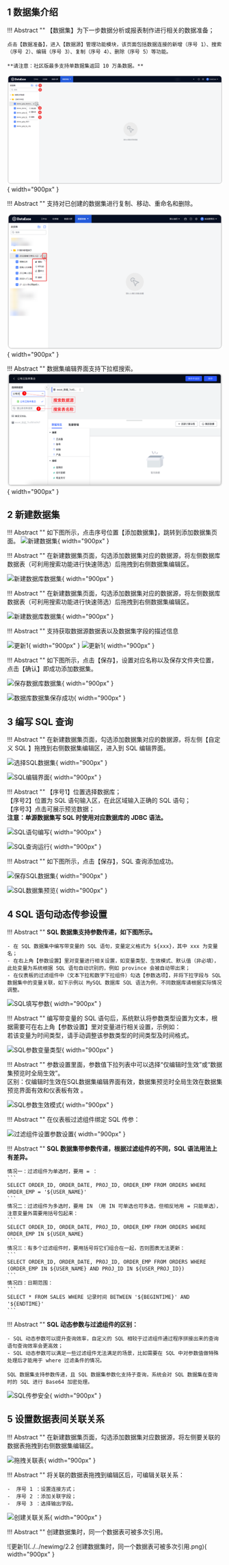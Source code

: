 ## 1 数据集介绍

!!! Abstract ""
    【数据集】为下一步数据分析或报表制作进行相关的数据准备；   

    点击【数据准备】，进入【数据源】管理功能模块，该页面包括数据连接的新增（序号 1）、搜索（序号 2）、编辑（序号 3）、复制（序号 4）、删除（序号 5）等功能。
    
    **请注意：社区版最多支持单数据集返回 10 万条数据。**

![数据集概览](../newimg/user_manual/数据集概览.png){ width="900px" }

!!! Abstract ""
    支持对已创建的数据集进行复制、移动、重命名和删除。

![数据集概览](../newimg/user_manual/数据集复制.png){ width="900px" }

!!! Abstract ""
    数据集编辑界面支持下拉框搜索。
![更新1](../newimg/v2-2-3.PNG){ width="900px" }

## 2 新建数据集
!!! Abstract ""
    如下图所示，点击序号位置【添加数据集】，跳转到添加数据集页面。 
![新建数据集](../../img/dataset_configuration/新建数据集.png){ width="900px" }

!!! Abstract ""
    在新建数据集页面，勾选添加数据集对应的数据源，将左侧数据库数据表（可利用搜索功能进行快速筛选）后拖拽到右侧数据集编辑区。

![新建数据库数据集](../../img/dataset_configuration/新建数据库数据集.png){ width="900px" }

!!! Abstract ""
    在新建数据集页面，勾选添加数据集对应的数据源，将左侧数据库数据表（可利用搜索功能进行快速筛选）后拖拽到右侧数据集编辑区。

![新建数据库数据集](../../img/dataset_configuration/新建数据库数据集.png){ width="900px" }

!!! Abstract ""
    支持获取数据源数据表以及数据集字段的描述信息

![更新1](../../newimg/2.1%20支持获取数据源数据表以及数据集字段的描述信息.png){ width="900px" }
![更新1](../../newimg/2.1%20支持获取数据源数据表以及数据集字段的描述信息2.png){ width="900px" }

!!! Abstract ""
    如下图所示，点击【保存】，设置对应名称以及保存文件夹位置，点击【确认】即成功添加数据集。

![保存数据库数据集](../../img/dataset_configuration/保存数据库数据集.png){ width="900px" }

![数据库数据集保存成功](../../img/dataset_configuration/数据库数据集保存成功.png){ width="900px" }

## 3 编写 SQL 查询
!!! Abstract ""
    在新建数据集页面，勾选添加数据集对应的数据源，将左侧【自定义 SQL 】拖拽到右侧数据集编辑区，进入到 SQL 编辑界面。

![选择SQL数据集](../../img/dataset_configuration/选择SQL数据集.png){ width="900px" }

![SQL编辑界面](../../img/dataset_configuration/SQL编辑界面.png){ width="900px" }

!!! Abstract ""
    【序号1】位置选择数据库；  
    【序号2】位置为 SQL 语句输入区，在此区域输入正确的 SQL 语句；  
    【序号3】点击可展示预览数据；  
    **注意：单源数据集写 SQL 时使用对应数据库的 JDBC 语法。**

![SQL语句编写](../../img/dataset_configuration/SQL语句编写.png){ width="900px" }

![SQL查询运行](../../img/dataset_configuration/SQL查询运行.png){ width="900px" }

!!! Abstract ""
    如下图所示，点击【保存】，SQL 查询添加成功。

![保存SQL数据集](../../img/dataset_configuration/保存SQL数据集.png){ width="900px" }

![SQL数据集预览](../../img/dataset_configuration/SQL数据集预览.png){ width="900px" }

## 4 SQL 语句动态传参设置

!!! Abstract ""
    **SQL 数据集支持参数传递，如下图所示。**

    - 在 SQL 数据集中编写带变量的 SQL 语句，变量定义格式为 ${xxx}，其中 xxx 为变量名；  
    - 在右上角【参数设置】里对变量进行相关设置，如变量类型、生效模式、默认值（非必填），此处变量为系统根据 SQL 语句自动识别的，例如 province 会被自动带出来；
    - 在仪表板的过滤组件中（文本下拉和数字下拉组件）勾选【参数选项】，并将下拉字段与 SQL 数据集中的变量关联，如下示例以 MySQL 数据库 SQL 语法为例，不同数据库请根据实际情况调整。

![SQL填写参数](../../img/dataset_configuration/SQL填写参数.png){ width="900px" }

!!! Abstract ""
    编写带变量的 SQL 语句后，系统默认将参数类型设置为文本，根据需要可在右上角【参数设置】里对变量进行相关设置，示例如：  
    若该变量为时间类型，请手动调整该参数类型的时间类型及时间格式。

![SQL参数变量类型](../../img/dataset_configuration/SQL参数变量类型.png){ width="900px" }

!!! Abstract ""
    参数设置里面，参数值下拉列表中可以选择“仅编辑时生效”或“数据集预览时全局生效”。   
    区别：仅编辑时生效在SQL数据集编辑界面有效，数据集预览时全局生效在数据集预览界面有效和仪表板有效 。

![SQL参数生效模式](../../img/dataset_configuration/SQL参数生效模式.png){ width="900px" }

!!! Abstract ""
    在仪表板过滤组件绑定 SQL 传参：

![过滤组件设置参数设置](../../img/dataset_configuration/过滤组件设置参数.png){ width="900px" }

!!! Abstract ""
    **SQL 数据集带参数传递，根据过滤组件的不同，SQL 语法用法上有差异。**

    情况一：过滤组件为单选时，要用 = ：
    ```
    SELECT ORDER_ID, ORDER_DATE, PROJ_ID, ORDER_EMP FROM ORDERS WHERE ORDER_EMP = '${USER_NAME}'
    ```
    情况二：过滤组件为多选时，要用 IN （用 IN 可单选也可多选，但相反地用 = 只能单选），注意变量外需要用括号包起来：
    ```
    SELECT ORDER_ID, ORDER_DATE, PROJ_ID, ORDER_EMP FROM ORDERS WHERE ORDER_EMP IN ${USER_NAME}  
    ```
    情况三：有多个过滤组件时，要用括号将它们组合在一起，否则图表无法更新：
    ```
    SELECT ORDER_ID, ORDER_DATE, PROJ_ID, ORDER_EMP FROM ORDERS WHERE (ORDER_EMP IN ${USER_NAME} AND PROJ_ID IN ${USER_PROJ_ID})
    ```
    情况四：日期范围：
    ```
    SELECT * FROM SALES WHERE 记录时间 BETWEEN '${BEGINTIME}' AND '${ENDTIME}'
    ```

!!! Abstract ""
    **SQL 动态参数与过滤组件的区别：**

    - SQL 动态参数可以提升查询效率，自定义的 SQL 相较于过滤组件通过程序拼接出来的查询语句查询效率会更高效；  
    - SQL 动态参数可以满足一些过滤组件无法满足的场景，比如需要在 SQL 中对参数值做特殊处理后才能用于 where 过滤条件的情况。    

    SQL 数据集支持参数传递，且 SQL 数据集参数化支持子查询，系统会对 SQL 数据集在查询时的 SQL 进行 Base64 加密处理。

![SQL传参安全](../../img/dataset_configuration/SQL传参安全.png){ width="900px" }

## 5 设置数据表间关联关系
!!! Abstract ""
    在新建数据集页面，勾选添加数据集对应数据源，将左侧要关联的数据表拖拽到右侧数据集编辑区。

![拖拽关联表](../../img/dataset_configuration/拖拽关联表.png){ width="900px" }

!!! Abstract ""
    将关联的数据表拖拽到编辑区后，可编辑关联关系：

    -  序号 1 ：设置连接方式；
    -  序号 2 ：添加关联字段；
    -  序号 3 ：选择输出字段。

![创建关联关系](../../img/dataset_configuration/创建关联关系.png){ width="900px" }


!!! Abstract ""
    创建数据集时，同一个数据表可被多次引用。

![更新1](../../newimg/2.2 创建数据集时，同一个数据表可被多次引用.png){ width="900px" }